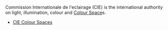 Commission Internationale de l'eclairage (CIE) is the international authority on light, illumination, colour and [Colour Space](colour%20space.md)s.

- [CIE Colour Spaces](CIE%20Colour%20Spaces.md)
